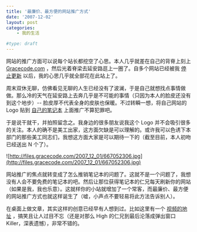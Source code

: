 ```yaml
---
title: '最廉价、最方便的网站推广方式'
date: '2007-12-02'
layout: post
categories:
    - 我的生活

#type: draft
---
```


网站的推广方面可以说每个站长都挖空了心思。本人几乎就差在自己的背脊上刻上  [Gracecode.com](http://www.gracecode.com) ，然后光着脊梁去延安路逛上一圈了。自多个网站已经被我 [停止更新]({{site.urls}}/posts/284/) 以后，我的心思几乎就全部花在此站上了。

周末双休无聊，仿佛看见无聊的人生已经没有了波澜，于是自己就想找点事情做做。那么冷的天气在延安路上去奔几乎是不可能的事情（只因为本人的脸皮还没有到这个地步）-- 脸皮厚不代表全身的皮肤也保暖。不过转瞬一想，将自己网站的 Logo 贴到 [自己的笔记本]({{site.urls}}/posts/16/) 上面推广不算犯罪吧。

于是说干就干，并拍照留念之。我身边的很多朋友说我这个 Logo 并不会吸引很多的关注。本人的确不是美工出家，这方面欠缺是可以理解的。或许我可以色诱下本部门的那些美工同志们，我想这方面大家是可以期待一下的（截至目前，本人初吻已经送出 N 个了）。

![http://files.gracecode.com/2007_12_01/667052306.jpg](http://files.gracecode.com/2007_12_01/667052306.jpg)

网站推广的焦点就转变成了怎么推销笔记本的问题了。这就不是一个问题了，我想没有人会不要免费的笔记本的吧。然后让那位获得笔记本的仁兄每天刷新你的网站（如果是我，我也乐意）。这就样你的小站就增加了一个常客，而最廉价、最方便的网站推广方式也就这样诞生了（嘘，小声点不要轻易将此方法告诉别人）。

在桌面上做文章，其实这样的创意已经早有人想到过。比如这里有一个 [视频的地址](http://player.youku.com/player.php/sid/XMTYyNjEyMA==/v.swf) ，搞笑且让人过目不忘（还是对那么 High 的仁兄到最后沦落成弹出窗口 Killer，深表遗憾），非常不错的。
